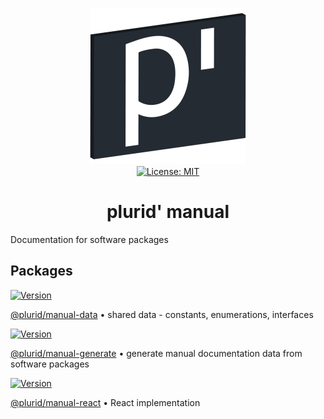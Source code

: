 <p align="center">
    <img src="https://raw.githubusercontent.com/plurid/manual/master/about/identity/plurid-manual-logo.png" height="250px">
    <br />
    <a target="_blank" href="https://github.com/plurid/manual/blob/master/LICENSE">
        <img src="https://img.shields.io/badge/license-MIT-blue.svg?colorB=1380C3&style=for-the-badge" alt="License: MIT">
    </a>
</p>


<h1 align="center">
    plurid' manual
</h1>


Documentation for software packages


## Packages

<a target="_blank" href="https://www.npmjs.com/package/@plurid/manual-data">
    <img src="https://img.shields.io/npm/v/@plurid/manual-data.svg?logo=npm&colorB=1380C3&style=for-the-badge" alt="Version">
</a>

[@plurid/manual-data][manual-data] • shared data - constants, enumerations, interfaces

[manual-data]: https://github.com/plurid/manual/tree/master/packages/manual-data


<a target="_blank" href="https://www.npmjs.com/package/@plurid/manual-generate">
    <img src="https://img.shields.io/npm/v/@plurid/manual-generate.svg?logo=npm&colorB=1380C3&style=for-the-badge" alt="Version">
</a>

[@plurid/manual-generate][manual-generate] • generate manual documentation data from software packages

[manual-generate]: https://github.com/plurid/manual/tree/master/packages/manual-generate


<a target="_blank" href="https://www.npmjs.com/package/@plurid/manual-react">
    <img src="https://img.shields.io/npm/v/@plurid/manual-react.svg?logo=npm&colorB=1380C3&style=for-the-badge" alt="Version">
</a>

[@plurid/manual-react][manual-react] • React implementation

[manual-react]: https://github.com/plurid/manual/tree/master/packages/manual-react
